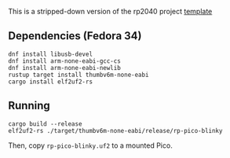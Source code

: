 This is a stripped-down version of the rp2040 project [template]

[template]: https://github.com/rp-rs/rp2040-project-template

## Dependencies (Fedora 34)

```
dnf install libusb-devel
dnf install arm-none-eabi-gcc-cs
dnf install arm-none-eabi-newlib
rustup target install thumbv6m-none-eabi
cargo install elf2uf2-rs
```

## Running

```
cargo build --release
elf2uf2-rs ./target/thumbv6m-none-eabi/release/rp-pico-blinky
```

Then, copy `rp-pico-blinky.uf2` to a mounted Pico.
